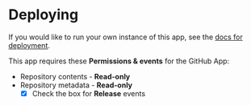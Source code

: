 # Deploying

If you would like to run your own instance of this app, see the [docs for deployment](https://probot.github.io/docs/deployment/).

This app requires these **Permissions & events** for the GitHub App:

- Repository contents - **Read-only**
- Repository metadata - **Read-only**
  - [x] Check the box for **Release** events
